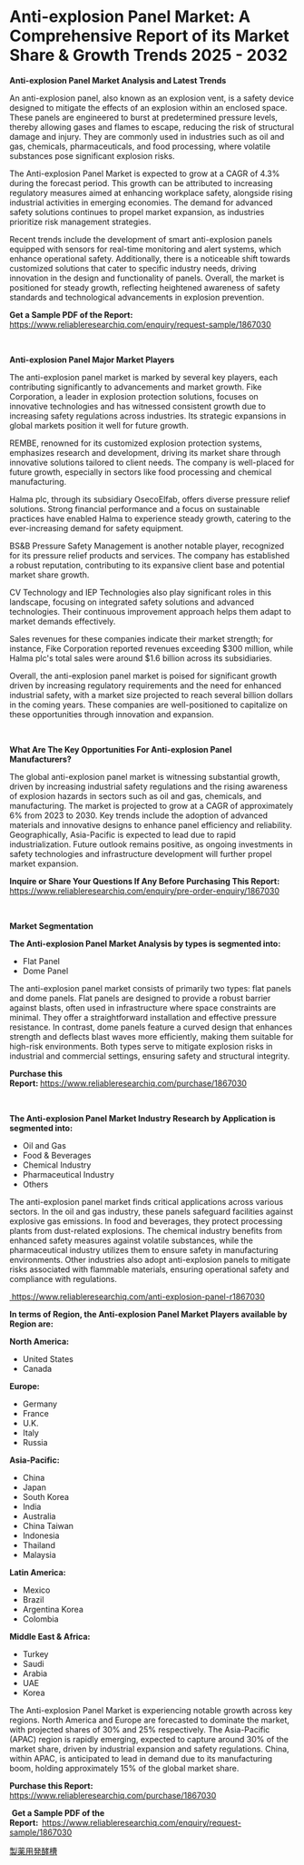 <p><h1>Anti-explosion Panel Market: A Comprehensive Report of its Market Share & Growth Trends 2025 - 2032</h1></p><p><strong>Anti-explosion Panel Market Analysis and Latest Trends</strong></p>
<p><p>An anti-explosion panel, also known as an explosion vent, is a safety device designed to mitigate the effects of an explosion within an enclosed space. These panels are engineered to burst at predetermined pressure levels, thereby allowing gases and flames to escape, reducing the risk of structural damage and injury. They are commonly used in industries such as oil and gas, chemicals, pharmaceuticals, and food processing, where volatile substances pose significant explosion risks.</p><p>The Anti-explosion Panel Market is expected to grow at a CAGR of 4.3% during the forecast period. This growth can be attributed to increasing regulatory measures aimed at enhancing workplace safety, alongside rising industrial activities in emerging economies. The demand for advanced safety solutions continues to propel market expansion, as industries prioritize risk management strategies.</p><p>Recent trends include the development of smart anti-explosion panels equipped with sensors for real-time monitoring and alert systems, which enhance operational safety. Additionally, there is a noticeable shift towards customized solutions that cater to specific industry needs, driving innovation in the design and functionality of panels. Overall, the market is positioned for steady growth, reflecting heightened awareness of safety standards and technological advancements in explosion prevention.</p></p>
<p><strong>Get a Sample PDF of the Report:&nbsp;</strong> <a href="https://www.reliableresearchiq.com/enquiry/request-sample/1867030?utm_campaign=1082&utm_medium=2&utm_source=Github&utm_content=ia&utm_term=10022025&utm_id=anti-explosion-panel">https://www.reliableresearchiq.com/enquiry/request-sample/1867030</a></p>
<p>&nbsp;</p>
<p><strong>Anti-explosion Panel Major Market Players</strong></p>
<p><p>The anti-explosion panel market is marked by several key players, each contributing significantly to advancements and market growth. Fike Corporation, a leader in explosion protection solutions, focuses on innovative technologies and has witnessed consistent growth due to increasing safety regulations across industries. Its strategic expansions in global markets position it well for future growth.</p><p>REMBE, renowned for its customized explosion protection systems, emphasizes research and development, driving its market share through innovative solutions tailored to client needs. The company is well-placed for future growth, especially in sectors like food processing and chemical manufacturing.</p><p>Halma plc, through its subsidiary OsecoElfab, offers diverse pressure relief solutions. Strong financial performance and a focus on sustainable practices have enabled Halma to experience steady growth, catering to the ever-increasing demand for safety equipment.</p><p>BS&B Pressure Safety Management is another notable player, recognized for its pressure relief products and services. The company has established a robust reputation, contributing to its expansive client base and potential market share growth.</p><p>CV Technology and IEP Technologies also play significant roles in this landscape, focusing on integrated safety solutions and advanced technologies. Their continuous improvement approach helps them adapt to market demands effectively.</p><p>Sales revenues for these companies indicate their market strength; for instance, Fike Corporation reported revenues exceeding $300 million, while Halma plc's total sales were around $1.6 billion across its subsidiaries.</p><p>Overall, the anti-explosion panel market is poised for significant growth driven by increasing regulatory requirements and the need for enhanced industrial safety, with a market size projected to reach several billion dollars in the coming years. These companies are well-positioned to capitalize on these opportunities through innovation and expansion.</p></p>
<p>&nbsp;</p>
<p><strong>What Are The Key Opportunities For Anti-explosion Panel Manufacturers?</strong></p>
<p><p>The global anti-explosion panel market is witnessing substantial growth, driven by increasing industrial safety regulations and the rising awareness of explosion hazards in sectors such as oil and gas, chemicals, and manufacturing. The market is projected to grow at a CAGR of approximately 6% from 2023 to 2030. Key trends include the adoption of advanced materials and innovative designs to enhance panel efficiency and reliability. Geographically, Asia-Pacific is expected to lead due to rapid industrialization. Future outlook remains positive, as ongoing investments in safety technologies and infrastructure development will further propel market expansion.</p></p>
<p><strong>Inquire or Share Your Questions If Any Before Purchasing This Report:</strong> <a href="https://www.reliableresearchiq.com/enquiry/pre-order-enquiry/1867030?utm_campaign=1082&utm_medium=2&utm_source=Github&utm_content=ia&utm_term=10022025&utm_id=anti-explosion-panel">https://www.reliableresearchiq.com/enquiry/pre-order-enquiry/1867030</a></p>
<p>&nbsp;</p>
<p><strong>Market Segmentation</strong></p>
<p><strong>The Anti-explosion Panel Market Analysis by types is segmented into:</strong></p>
<p><ul><li>Flat Panel</li><li>Dome Panel</li></ul></p>
<p><p>The anti-explosion panel market consists of primarily two types: flat panels and dome panels. Flat panels are designed to provide a robust barrier against blasts, often used in infrastructure where space constraints are minimal. They offer a straightforward installation and effective pressure resistance. In contrast, dome panels feature a curved design that enhances strength and deflects blast waves more efficiently, making them suitable for high-risk environments. Both types serve to mitigate explosion risks in industrial and commercial settings, ensuring safety and structural integrity.</p></p>
<p><strong>Purchase this Report:&nbsp;</strong><a href="https://www.reliableresearchiq.com/purchase/1867030?utm_campaign=1082&utm_medium=2&utm_source=Github&utm_content=ia&utm_term=10022025&utm_id=anti-explosion-panel">https://www.reliableresearchiq.com/purchase/1867030</a></p>
<p>&nbsp;</p>
<p><strong>The Anti-explosion Panel Market Industry Research by Application is segmented into:</strong></p>
<p><ul><li>Oil and Gas</li><li>Food & Beverages</li><li>Chemical Industry</li><li>Pharmaceutical Industry</li><li>Others</li></ul></p>
<p><p>The anti-explosion panel market finds critical applications across various sectors. In the oil and gas industry, these panels safeguard facilities against explosive gas emissions. In food and beverages, they protect processing plants from dust-related explosions. The chemical industry benefits from enhanced safety measures against volatile substances, while the pharmaceutical industry utilizes them to ensure safety in manufacturing environments. Other industries also adopt anti-explosion panels to mitigate risks associated with flammable materials, ensuring operational safety and compliance with regulations.</p></p>
<p><a href="https://www.reliableresearchiq.com/anti-explosion-panel-r1867030?utm_campaign=1082&utm_medium=2&utm_source=Github&utm_content=ia&utm_term=10022025&utm_id=anti-explosion-panel">&nbsp;https://www.reliableresearchiq.com/anti-explosion-panel-r1867030</a></p>
<p><strong>In terms of Region, the Anti-explosion Panel Market Players available by Region are:</strong></p>
<p>
    <p> <strong> North America: </strong>
        <ul>
            <li>United States</li>
            <li>Canada</li>
        </ul>
        </p> 
    <p> <strong> Europe: </strong>
        <ul>
            <li>Germany</li>
            <li>France</li>
            <li>U.K.</li>
            <li>Italy</li>
            <li>Russia</li>
        </ul>
        </p> 
    <p> <strong> Asia-Pacific: </strong>
        <ul>
            <li>China</li>
            <li>Japan</li>
            <li>South Korea</li>
            <li>India</li>
            <li>Australia</li>
            <li>China Taiwan</li>
            <li>Indonesia</li>
            <li>Thailand</li>
            <li>Malaysia</li>
        </ul>
        </p> 
    <p> <strong> Latin America: </strong>
        <ul>
            <li>Mexico</li>
            <li>Brazil</li>
            <li>Argentina Korea</li>
            <li>Colombia</li>
        </ul>
        </p> 
    <p> <strong> Middle East & Africa: </strong>
        <ul>
            <li>Turkey</li>
            <li>Saudi</li>
            <li>Arabia</li>
            <li>UAE</li>
            <li>Korea</li>
        </ul>
    </p>
    </p>
<p><p>The Anti-explosion Panel Market is experiencing notable growth across key regions. North America and Europe are forecasted to dominate the market, with projected shares of 30% and 25% respectively. The Asia-Pacific (APAC) region is rapidly emerging, expected to capture around 30% of the market share, driven by industrial expansion and safety regulations. China, within APAC, is anticipated to lead in demand due to its manufacturing boom, holding approximately 15% of the global market share.</p></p>
<p><strong>Purchase this Report: </strong><a href="https://www.reliableresearchiq.com/purchase/1867030?utm_campaign=1082&utm_medium=2&utm_source=Github&utm_content=ia&utm_term=10022025&utm_id=anti-explosion-panel">https://www.reliableresearchiq.com/purchase/1867030</a></p>
<p>&nbsp;<strong>Get a Sample PDF of the Report:&nbsp;&nbsp;</strong><a href="https://www.reliableresearchiq.com/enquiry/request-sample/1867030?utm_campaign=1082&utm_medium=2&utm_source=Github&utm_content=ia&utm_term=10022025&utm_id=anti-explosion-panel">https://www.reliableresearchiq.com/enquiry/request-sample/1867030</a></p>
<p><strong></strong></p>
<p><p><a href="https://github.com/lababdou/Market-Research-Report-List-6/blob/main/273568936062.md?utm_campaign=1082&utm_medium=2&utm_source=Github&utm_content=ia&utm_term=10022025&utm_id=anti-explosion-panel">製薬用発酵槽</a></p></p>